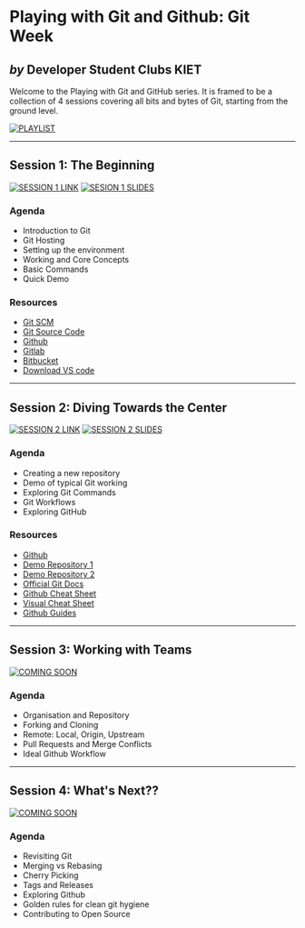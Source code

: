 # Playing with Git and Github: Git Week

## _by_ Developer Student Clubs KIET

Welcome to the Playing with Git and GitHub series. It is framed to be a collection of 4 sessions covering all bits and bytes of Git, starting from the ground level.

[![PLAYLIST](https://img.shields.io/badge/Playlist%20of%20sessions-visit-green?style=for-the-badge&logo=appveyor)](https://go.dsckiet.com/git100)

---

## Session 1: The Beginning

[![SESSION 1 LINK](https://img.shields.io/badge/Session%20Link-visit-green?style=for-the-badge&logo=appveyor)](https://go.dsckiet.com/git101)
[![SESION 1 SLIDES](https://img.shields.io/badge/Slides-visit-orange?style=for-the-badge&logo=appveyor)](https://docs.google.com/presentation/d/1EDMNFF7BlpKr8RQgKCP7qjnX3Tomrs18hlFUBZH3qV0/edit?usp=sharing)
### Agenda

- Introduction to Git
- Git Hosting
- Setting up the environment
- Working and Core Concepts
- Basic Commands
- Quick Demo

### Resources

- [Git SCM](https://git-scm.com)
- [Git Source Code](https://github.com/git/git)
- [Github](https://github.com)
- [Gitlab](https://about.gitlab.com)
- [Bitbucket](https://bitbucket.org)
- [Download VS code](https://code.visualstudio.com/Download)

---

## Session 2: Diving Towards the Center

[![SESSION 2 LINK](https://img.shields.io/badge/Session%20Link-visit-green?style=for-the-badge&logo=appveyor)](https://go.dsckiet.com/git102)
[![SESSION 2 SLIDES](https://img.shields.io/badge/Slides-visit-orange?style=for-the-badge&logo=appveyor)](https://docs.google.com/presentation/d/1ZoJNjnOg4rbTBB3TQ6zNK5k2QqsM6O1Qd5XiLxXGSYg/edit?usp=sharing)
### Agenda

- Creating a new repository
- Demo of typical Git working
- Exploring Git Commands
- Git Workflows
- Exploring GitHub

### Resources

- [Github](https://github.com)
- [Demo Repository 1](https://github.com/ritiksr25/playing-with-git-template)
- [Demo Repository 2](https://github.com/ritiksr25/playing-with-git)
- [Official Git Docs](https://git-scm.com/doc)
- [Github Cheat Sheet](https://training.github.com/downloads/github-git-cheat-sheet.pdf)
- [Visual Cheat Sheet](https://ndpsoftware.com/git-cheatsheet.html)
- [Github Guides](https://guides.github.com)

---

## Session 3: Working with Teams

[![COMING SOON](https://img.shields.io/badge/Coming%20Soon-orange?style=for-the-badge)](#playing-with-git-and-github-git-week)

### Agenda

- Organisation and Repository
- Forking and Cloning
- Remote: Local, Origin, Upstream
- Pull Requests and Merge Conflicts
- Ideal Github Workflow

---

## Session 4: What's Next??

[![COMING SOON](https://img.shields.io/badge/Coming%20Soon-orange?style=for-the-badge)](#playing-with-git-and-github-git-week)

### Agenda

- Revisiting Git
- Merging vs Rebasing
- Cherry Picking
- Tags and Releases
- Exploring Github
- Golden rules for clean git hygiene
- Contributing to Open Source
